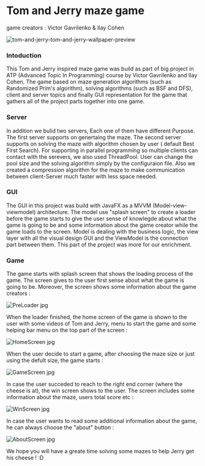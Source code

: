 # Tom and Jerry maze game 

game creators : Victor Gavrilenko & Ilay Cohen

![tom-and-jerry-tom-and-jerry-wallpaper-preview](https://github.com/ilayc11/ATP-Project-PartB/assets/128902699/cce55ce8-2597-4f48-8d42-afa739a4bcb9)

### Intoduction
This Tom and Jerry inspired maze game was build as part of big project in ATP (Advanced Topic In Programming) course by Victor Gavrilenko and Ilay Cohen.
The game based on maze generation algorithms (such as Randomized Prim's algorithm), solving algorithms (such as BSF and DFS), client and server topics and finally GUI representation for the game that gathers all of the project parts together into one game.

### Server
In addition we bulid two servers, Each one of them have different Purpose. The first server supports on genertaing the maze. The second server supports on solving the maze with algorithm chosen by user ( default Best First Search). For supporting in parallel programming so multiple clients can contact with the serevers, we also used ThreadPool. User can change the pool size and the solving algorithm simply by the configuraion file. Also we created a compression algorithm for the maze to make communication between client-Server much faster with less space needed.

### GUI
The GUI in this project was build with JavaFX as a MVVM (Model-view-viewmodel) architecture.
The model use "splash screen" to create a loader before the game starts to give the user sense of knowlegde about what the game is going to be and some information about the game creator while the game loads to the screen.
Model is dealing with the business logic, the view layer with all the visual design GUI and the ViewModel is the connection part between them. This part of the project was more for our enrichment.

### Game
The game starts with splash screen that shows the loading process of the game.
The screen gives to the user first sense about what the game is going to be. Moreover, the screen shows some information about the game creators :

![PreLoader jpg](https://github.com/ilayc11/ATP-Project-PartB/assets/128902699/da1e8928-a6a4-4e3d-b577-da8063f09032)

When the loader finished, the home screen of the game is shown to the user with some videos of Tom and Jerry, menu to start the game and some helping bar menu on the top part of the screen :

![HomeScreen jpg](https://github.com/ilayc11/ATP-Project-PartB/assets/128902699/ca0d388c-1f79-428f-8666-b6814618f55f)

When the user decide to start a game, after choosing the maze size or just using the defult size, the game starts :

![GameScreen jpg](https://github.com/ilayc11/ATP-Project-PartB/assets/128902699/bc5e34bc-dda7-435f-9969-eb44019dfd68)

In case the user succeded to reach to the right end corner (where the cheese is at), the win screen shows to the user. The screen includes some information about the maze, users total score etc :

![WinScreen jpg](https://github.com/ilayc11/ATP-Project-PartB/assets/128902699/2f9cd2ad-ddea-423e-8299-2da30553a387)

In case the user wants to read some additional information about the game, he can always choose the "about" button :

![AboutScreen jpg](https://github.com/ilayc11/ATP-Project-PartB/assets/128902699/add672aa-74a2-43ec-8d6b-c34a5d77e212)

We hope you will have a greate time solving some mazes to help Jerry get his cheese ! :D





